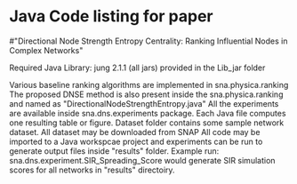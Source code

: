 # Java Code listing for paper 
#"Directional Node Strength Entropy Centrality: Ranking Influential Nodes in Complex Networks"

Required Java Library: jung 2.1.1 (all jars) provided in the Lib_jar folder

Various baseline ranking algorithms are implemented in sna.physica.ranking
The proposed DNSE method is also present inside the sna.physica.ranking and named as "DirectionalNodeStrengthEntropy.java"
All the experiments are available inside sna.dns.experiments package. Each Java file computes one resulting table or figure.
Dataset folder contains some sample network dataset. All dataset may be downloaded from SNAP
All code may be imported to a Java workspcae project and experiments can be run to generate output files inside "results" folder.
Example run: sna.dns.experiment.SIR_Spreading_Score would generate SIR simulation scores for all networks in "results" directoiry.
